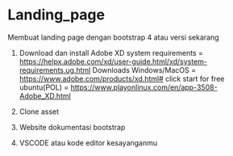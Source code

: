 # Landing_page

Membuat landing page dengan bootstrap 4 atau versi sekarang
1. Download dan install Adobe XD
system requirements = https://helpx.adobe.com/xd/user-guide.html/xd/system-requirements.ug.html
Downloads
Windows/MacOS = https://www.adobe.com/products/xd.html#
click start for free 
ubuntu(POL) = https://www.playonlinux.com/en/app-3508-Adobe_XD.html

2. Clone asset
3. Website dokumentasi bootstrap
4. VSCODE atau kode editor kesayanganmu
